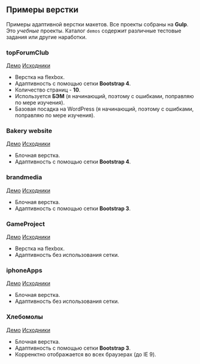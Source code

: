 ## Примеры верстки

Примеры адаптивной верстки макетов. Все проекты собраны на **Gulp**. Это *учебные* проекты.
Каталог `demos` содержит различные тестовые задания или другие наработки.

### topForumClub
[Демо](https://github.com/theeeita/theeeita.github.io/blob/master/topForumClub/theme_assets/dist/index.html) [Исходники](https://github.com/theeeita/theeeita.github.io/tree/master/topForumClub/assets/src)
 
  * Верстка на flexbox.
  * Адаптивность с помощью сетки **Bootstrap 4**.
  * Количество страниц - **10**.
  * Используется **БЭМ** (я начинающий, поэтому с ошибками, поправляю по мере изучения).
  * Базовая посадка на WordPress (я начинающий, поэтому с ошибками, поправляю по мере изучения).
  
### Bakery website
[Демо](https://theeeita.github.io/bakery/) [Исходники](https://github.com/theeeita/theeeita.github.io/tree/master/bakery)

  * Блочная верстка.
  * Адаптивность с помощью сетки **Bootstrap 4**.

### brandmedia
[Демо](https://theeeita.github.io/brandmedia/) [Исходники](https://github.com/theeeita/theeeita.github.io/tree/master/brandmedia)

  * Блочная верстка.
  * Адаптивность с помощью сетки **Bootstrap 3**.
  
 ### GameProject
[Демо](https://theeeita.github.io/GameProject/) [Исходники](https://github.com/theeeita/theeeita.github.io/tree/master/GameProject)
 
 * Верстка на flexbox.
 * Адаптивность без использования сетки.
 
 ### iphoneApps
 [Демо](https://theeeita.github.io/iphoneApps/) [Исходники](https://github.com/theeeita/theeeita.github.io/tree/master/iphoneApps)
 
  * Блочная верстка.
  * Адаптивность без использования сетки.

 ### Хлебомолы
[Демо](https://theeeita.github.io/oneTouchTest/) [Исходники](https://github.com/theeeita/theeeita.github.io/tree/master/oneTouchTest)

  * Блочная верстка.
  * Адаптивность с помощью сетки **Bootstrap 3**.
  * Корренктно отображается во всех браузерах (до IE 9).

